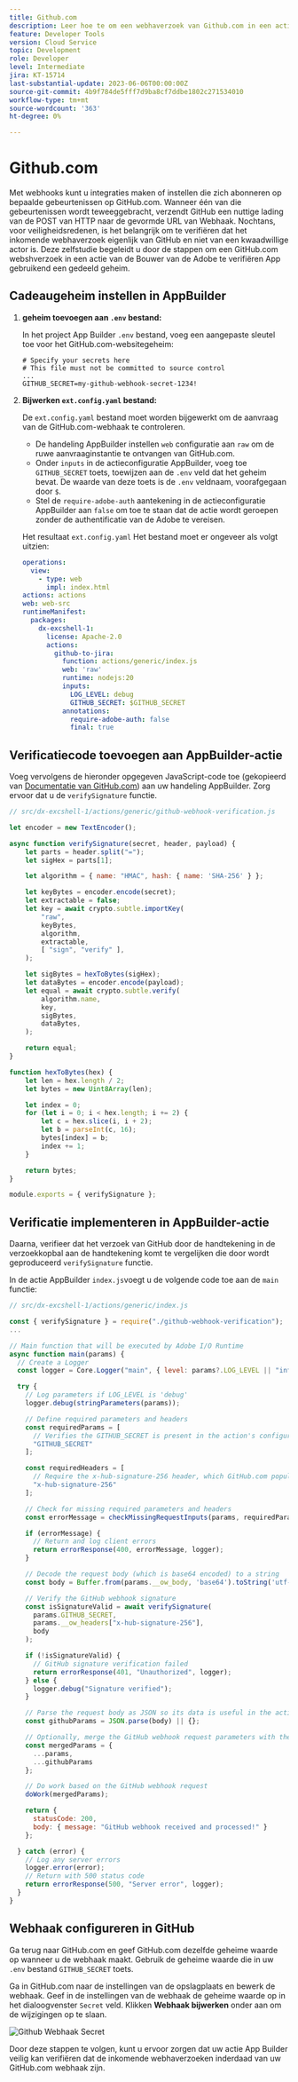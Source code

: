```yaml
---
title: Github.com
description: Leer hoe te om een webhaverzoek van Github.com in een actie van de Bouwer van de App te verifiëren.
feature: Developer Tools
version: Cloud Service
topic: Development
role: Developer
level: Intermediate
jira: KT-15714
last-substantial-update: 2023-06-06T00:00:00Z
source-git-commit: 4b9f784de5fff7d9ba8cf7ddbe1802c271534010
workflow-type: tm+mt
source-wordcount: '363'
ht-degree: 0%

---
```



# Github.com

Met webhooks kunt u integraties maken of instellen die zich abonneren op bepaalde gebeurtenissen op GitHub.com. Wanneer één van die gebeurtenissen wordt teweeggebracht, verzendt GitHub een nuttige lading van de POST van HTTP naar de gevormde URL van Webhaak. Nochtans, voor veiligheidsredenen, is het belangrijk om te verifiëren dat het inkomende webhaverzoek eigenlijk van GitHub en niet van een kwaadwillige actor is. Deze zelfstudie begeleidt u door de stappen om een GitHub.com webshverzoek in een actie van de Bouwer van de Adobe te verifiëren App gebruikend een gedeeld geheim.

## Cadeaugeheim instellen in AppBuilder

1. **geheim toevoegen aan `.env` bestand:**

   In het project App Builder `.env` bestand, voeg een aangepaste sleutel toe voor het GitHub.com-websitegeheim:

   ```env
   # Specify your secrets here
   # This file must not be committed to source control
   ...
   GITHUB_SECRET=my-github-webhook-secret-1234!
   ```

2. **Bijwerken `ext.config.yaml` bestand:**

   De `ext.config.yaml` bestand moet worden bijgewerkt om de aanvraag van de GitHub.com-webhaak te controleren.

   - De handeling AppBuilder instellen `web` configuratie aan `raw` om de ruwe aanvraaginstantie te ontvangen van GitHub.com.
   - Onder `inputs` in de actieconfiguratie AppBuilder, voeg toe `GITHUB_SECRET` toets, toewijzen aan de `.env` veld dat het geheim bevat. De waarde van deze toets is de `.env` veldnaam, voorafgegaan door `$`.
   - Stel de `require-adobe-auth` aantekening in de actieconfiguratie AppBuilder aan `false` om toe te staan dat de actie wordt geroepen zonder de authentificatie van de Adobe te vereisen.

   Het resultaat `ext.config.yaml` Het bestand moet er ongeveer als volgt uitzien:

   ```yaml
   operations:
     view:
       - type: web
         impl: index.html
   actions: actions
   web: web-src
   runtimeManifest:
     packages:
       dx-excshell-1:
         license: Apache-2.0
         actions:
           github-to-jira:
             function: actions/generic/index.js
             web: 'raw'
             runtime: nodejs:20
             inputs:
               LOG_LEVEL: debug
               GITHUB_SECRET: $GITHUB_SECRET
             annotations:
               require-adobe-auth: false
               final: true
   ```

## Verificatiecode toevoegen aan AppBuilder-actie

Voeg vervolgens de hieronder opgegeven JavaScript-code toe (gekopieerd van [Documentatie van GitHub.com](https://docs.github.com/en/webhooks/using-webhooks/validating-webhook-deliveries#javascript-example)) aan uw handeling AppBuilder. Zorg ervoor dat u de `verifySignature` functie.

```javascript
// src/dx-excshell-1/actions/generic/github-webhook-verification.js

let encoder = new TextEncoder();

async function verifySignature(secret, header, payload) {
    let parts = header.split("=");
    let sigHex = parts[1];

    let algorithm = { name: "HMAC", hash: { name: 'SHA-256' } };

    let keyBytes = encoder.encode(secret);
    let extractable = false;
    let key = await crypto.subtle.importKey(
        "raw",
        keyBytes,
        algorithm,
        extractable,
        [ "sign", "verify" ],
    );

    let sigBytes = hexToBytes(sigHex);
    let dataBytes = encoder.encode(payload);
    let equal = await crypto.subtle.verify(
        algorithm.name,
        key,
        sigBytes,
        dataBytes,
    );

    return equal;
}

function hexToBytes(hex) {
    let len = hex.length / 2;
    let bytes = new Uint8Array(len);

    let index = 0;
    for (let i = 0; i < hex.length; i += 2) {
        let c = hex.slice(i, i + 2);
        let b = parseInt(c, 16);
        bytes[index] = b;
        index += 1;
    }

    return bytes;
}

module.exports = { verifySignature };
```

## Verificatie implementeren in AppBuilder-actie

Daarna, verifieer dat het verzoek van GitHub door de handtekening in de verzoekkopbal aan de handtekening komt te vergelijken die door wordt geproduceerd `verifySignature` functie.

In de actie AppBuilder `index.js`voegt u de volgende code toe aan de `main` functie:


```javascript
// src/dx-excshell-1/actions/generic/index.js

const { verifySignature } = require("./github-webhook-verification");
...

// Main function that will be executed by Adobe I/O Runtime
async function main(params) {
  // Create a Logger
  const logger = Core.Logger("main", { level: params?.LOG_LEVEL || "info" });

  try {
    // Log parameters if LOG_LEVEL is 'debug'
    logger.debug(stringParameters(params));

    // Define required parameters and headers
    const requiredParams = [
      // Verifies the GITHUB_SECRET is present in the action's configuration; add other parameters here as needed.
      "GITHUB_SECRET"
    ];

    const requiredHeaders = [
      // Require the x-hub-signature-256 header, which GitHub.com populates with a sha256 hash of the payload
      "x-hub-signature-256"
    ];

    // Check for missing required parameters and headers
    const errorMessage = checkMissingRequestInputs(params, requiredParams, requiredHeaders);

    if (errorMessage) {
      // Return and log client errors
      return errorResponse(400, errorMessage, logger);
    }

    // Decode the request body (which is base64 encoded) to a string
    const body = Buffer.from(params.__ow_body, 'base64').toString('utf-8');

    // Verify the GitHub webhook signature
    const isSignatureValid = await verifySignature(
      params.GITHUB_SECRET,
      params.__ow_headers["x-hub-signature-256"],
      body
    );

    if (!isSignatureValid) {
      // GitHub signature verification failed
      return errorResponse(401, "Unauthorized", logger);
    } else {
      logger.debug("Signature verified");
    }

    // Parse the request body as JSON so its data is useful in the action
    const githubParams = JSON.parse(body) || {};

    // Optionally, merge the GitHub webhook request parameters with the action parameters
    const mergedParams = {
      ...params,
      ...githubParams
    };

    // Do work based on the GitHub webhook request
    doWork(mergedParams);

    return {
      statusCode: 200,
      body: { message: "GitHub webhook received and processed!" }
    };

  } catch (error) {
    // Log any server errors
    logger.error(error);
    // Return with 500 status code
    return errorResponse(500, "Server error", logger);
  }
}
```

## Webhaak configureren in GitHub

Ga terug naar GitHub.com en geef GitHub.com dezelfde geheime waarde op wanneer u de webhaak maakt. Gebruik de geheime waarde die in uw `.env` bestand `GITHUB_SECRET` toets.

Ga in GitHub.com naar de instellingen van de opslagplaats en bewerk de webhaak. Geef in de instellingen van de webhaak de geheime waarde op in het dialoogvenster `Secret` veld. Klikken __Webhaak bijwerken__ onder aan om de wijzigingen op te slaan.

![Github Webhaak Secret](./assets/github-webhook-verification/github-webhook-settings.png)

Door deze stappen te volgen, kunt u ervoor zorgen dat uw actie App Builder veilig kan verifiëren dat de inkomende webhaverzoeken inderdaad van uw GitHub.com webhaak zijn.
